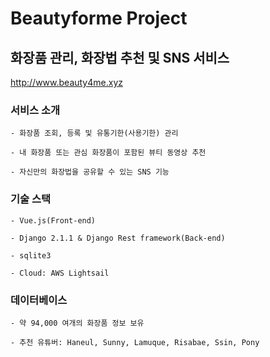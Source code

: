 # Beautyforme Project

화장품 관리, 화장법 추천 및 SNS 서비스
-

http://www.beauty4me.xyz


### 서비스 소개

```
- 화장품 조회, 등록 및 유통기한(사용기한) 관리

- 내 화장품 또는 관심 화장품이 포함된 뷰티 동영상 추천

- 자신만의 화장법을 공유할 수 있는 SNS 기능
```

### 기술 스택

```
- Vue.js(Front-end)

- Django 2.1.1 & Django Rest framework(Back-end)

- sqlite3

- Cloud: AWS Lightsail
```

### 데이터베이스

```
- 약 94,000 여개의 화장품 정보 보유

- 추천 유튜버: Haneul, Sunny, Lamuque, Risabae, Ssin, Pony
```
